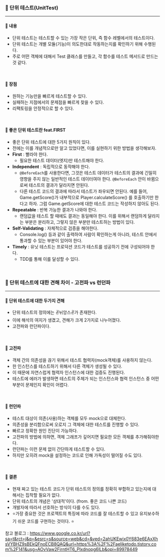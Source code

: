 ### 🔶 단위 테스트(UnitTest)

---

#### 🔸 내용
- 단위 테스트는 테스트할 수 있는 가장 작은 단위, 즉 함수 레벨에서의 테스트이다.
- 단위 테스트는 개별 모듈(기능)이 의도한대로 작동하는지를 확인하기 위해 수행된다.
- 주로 어떤 객체에 대해서 Test 클래스를 만들고, 각 함수를 테스트 메서드로 만드는 것 같다.

<br>

#### 🔸 장점
- 원하는 기능만을 빠르게 테스트할 수 있다.
- 실패하는 지점에서의 문제점을 빠르게 찾을 수 있다.
- 리팩토링을 안정적으로 할 수 있다.

<br>

#### 🔸 좋은 단위 테스트란 feat.FIRST
- 좋은 단위 테스트에 대한 5가지 원칙이 있다.
- 전에는 이를 개념적으로만 알고 있었다면, 이를 실현하기 위한 방법을 생각해보자.
- **First** : 빨라야 한다.
  - 필요한 테스트 데이터(엣지)만 테스트해야 한다.
- **Independent** : 독립적으로 동작해야 한다.
  - `@BeforeEach`를 사용한다면, 그것은 테스트 데이터가 테스트의 결과에 긴밀히 영향을 주지 않는 일반적인 테스트 데이터여야 한다. `@BeforeEach` 안이 바뀜으로써 테스트의 결과가 달라지면 안된다.
  - 다른 테스트 코드의 결과에 따라서 테스트가 좌우되면 안된다. 예를 들어, Game.getScore()가 내부적으로 Player.calculateScore() 를 호출하기만 한다고 하자. 그럼 Game.getScore에 대한 테스트 코드는 작성하지 않아도 된다. 
- **Repeatable** : 반복 가능한 결과가 나와야 한다.
  - 랜덤값을 테스트 할 때에도 결과는 동일해야 한다. 이를 위해서 랜덤하게 달라지는 부분은 분리하고, 그렇지 않은 부분만 테스트하는 방법이 있다.
- **Self-Validating** : 자체적으로 검증을 해야한다.
  - Console.log() 등과 같이 출력하여 사람이 확인하는게 아니라, 테스트 안에서 통과할 수 있는 부분이 있어야 한다.
- **Timely** : 유닛 테스트는 프로덕션 코드가 테스트를 성공하기 전에 구성되어야 한다.
  - TDD를 통해 이를 달성할 수 있다.

<br>

### 🔶 단위 테스트에 대한 견해 차이 - 고전파 vs 런던파

---

#### 🔸 단위 테스트에 대한 두가지 견해
- 단위 테스트의 정의에는 ✌️뉘앙스✌️가 존재한다.
- 이에 해석의 여지가 생겼고, 견해가 크게 2가지로 나누어졌다.
- 고전파와 런던파이다.

<br>

#### 🔸 고전파
- 객체 간의 의존성을 끊기 위해서 테스트 협력자(mock객체)를 사용하지 않는다.
- 한 인스턴스를 테스트하기 위해서 다른 객체가 생성될 수 있다.
- 이 때문에 자연스럽게 협력자 인스턴스에 대한 검증도 진행된다.
- 테스트에 에러가 발생하면 테스트의 주체가 되는 인스턴스와 협력 인스턴스 중 어떤 부분이 문제인지 확인이 어렵다.

<br>

#### 🔸 런던파
- 테스트 대상이 의존(사용)하는 객체를 모두 mock으로 대체한다.
- 의존성을 분리함으로써 오로지 그 객체에 대한 테스트를 진행할 수 있다.
- 빠르고 정확한 원인 진단이 가능하다.
- 고전파의 방법에 의하면, 객체 그래프가 깊어지면 필요한 모든 객체를 추가해줘야한다. 
- 런던파는 이런 문제 없이 간단하게 테스트할 수 있다.
- 하지만 오히려 mock을 설정하는 코드로 인해 가독성이 떨어질 수도 있다.

<br>

#### 🔸 결론
- 현재 짜고 있는 테스트 코드가 단위 테스트의 정의를 정확히 부합하고 있는지에 대해서는 집착할 필요가 없다.
- 단위 테스트의 개념은 '상대적'이다. (from. 좋은 코드 나쁜 코드)
- 개발자에 따라서 선호하는 방식이 다를 수도 있다.
- ⭐가장 중요한 것은 프로젝트의 특징에 따라 코드를 잘 테스트할 수 있고 유지보수하기 쉬운 코드를 구현하는 것이다. ⭐

참고 블로그 : https://www.google.co.kr/url?sa=t&rct=j&q=&esrc=s&source=web&cd=&ved=2ahUKEwix0Y683e6EAxXhsVYBHZ9sBEkQFnoECB8QAQ&url=https%3A%2F%2Faeliketodo.tistory.com%2F141&usg=AOvVaw2FirntHT6_Plxdnopg6lLb&opi=89978449
